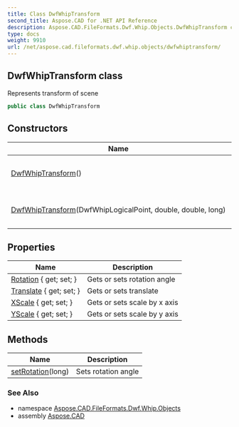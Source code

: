 ```yaml
---
title: Class DwfWhipTransform
second_title: Aspose.CAD for .NET API Reference
description: Aspose.CAD.FileFormats.Dwf.Whip.Objects.DwfWhipTransform class. Represents transform of scene
type: docs
weight: 9910
url: /net/aspose.cad.fileformats.dwf.whip.objects/dwfwhiptransform/
---
```

## DwfWhipTransform class

Represents transform of scene

```csharp
public class DwfWhipTransform
```

## Constructors

| Name | Description |
| --- | --- |
| [DwfWhipTransform](dwfwhiptransform/#constructor)() | Initializes a new instance of the `DwfWhipTransform` class |
| [DwfWhipTransform](dwfwhiptransform/#constructor_1)(DwfWhipLogicalPoint, double, double, long) | Initializes a new instance of the `DwfWhipTransform` class |

## Properties

| Name | Description |
| --- | --- |
| [Rotation](../../aspose.cad.fileformats.dwf.whip.objects/dwfwhiptransform/rotation/) { get; set; } | Gets or sets rotation angle |
| [Translate](../../aspose.cad.fileformats.dwf.whip.objects/dwfwhiptransform/translate/) { get; set; } | Gets or sets translate |
| [XScale](../../aspose.cad.fileformats.dwf.whip.objects/dwfwhiptransform/xscale/) { get; set; } | Gets or sets scale by x axis |
| [YScale](../../aspose.cad.fileformats.dwf.whip.objects/dwfwhiptransform/yscale/) { get; set; } | Gets or sets scale by y axis |

## Methods

| Name | Description |
| --- | --- |
| [setRotation](../../aspose.cad.fileformats.dwf.whip.objects/dwfwhiptransform/setrotation/)(long) | Sets rotation angle |

### See Also

* namespace [Aspose.CAD.FileFormats.Dwf.Whip.Objects](../../aspose.cad.fileformats.dwf.whip.objects/)
* assembly [Aspose.CAD](../../)


